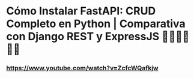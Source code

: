 # Cómo Instalar FastAPI: CRUD Completo en Python | Comparativa con Django REST y ExpressJS 🚀🚀🚀🚀🚀🚀

### https://www.youtube.com/watch?v=ZcfcWQafkjw